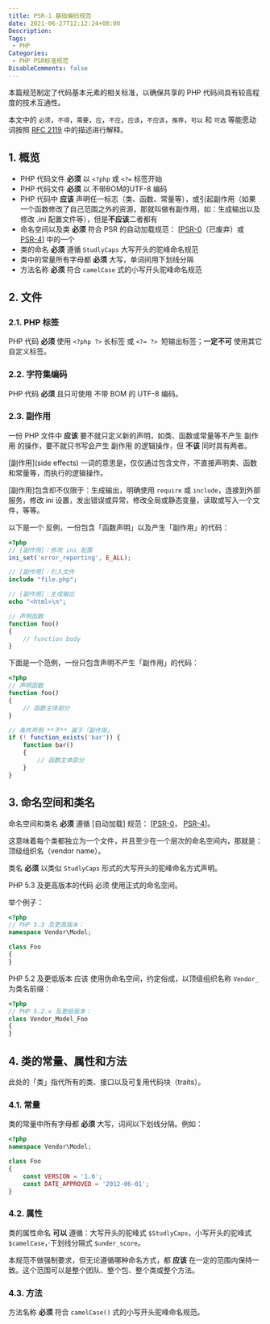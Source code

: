 ```yaml
---
title: PSR-1 基础编码规范
date: 2021-06-27T12:12:24+08:00
Description:
Tags: 
 - PHP
Categories:
 - PHP PSR标准规范
DisableComments: false
---
```


本篇规范制定了代码基本元素的相关标准，以确保共享的 PHP 代码间具有较高程度的技术互通性。

本文中的 `必须`，`不得`，`需要`，`应`，`不应`，`应该`，`不应该`，`推荐`，`可以` 和 `可选` 等能愿动词按照 [RFC 2119](http://www.ietf.org/rfc/rfc2119.txt) 中的描述进行解释。

## 1. 概览

- PHP 代码文件 **必须** 以 `<?php` 或 `<?=` 标签开始
- PHP 代码文件 **必须** 以 不带BOM的UTF-8 编码
- PHP 代码中 **应该** 声明任一标志（类、函数、常量等），或引起副作用（如果一个函数修改了自己范围之外的资源，那就叫做有副作用，如：生成输出以及修改 .ini 配置文件等），但是**不应该**二者都有
- 命名空间以及类 **必须** 符合 PSR 的自动加载规范： [[PSR-0](/archives/psr-0/)（已废弃）或 [PSR-4](/archives/psr-4/)] 中的一个
- 类的命名 **必须** 遵循 `StudlyCaps` 大写开头的驼峰命名规范
- 类中的常量所有字母都 **必须** 大写，单词间用下划线分隔
- 方法名称 **必须** 符合 `camelCase` 式的小写开头驼峰命名规范


## 2. 文件

### 2.1. PHP 标签

PHP 代码 **必须** 使用 `<?php ?>` 长标签 或 `<?= ?> `短输出标签；**一定不可** 使用其它自定义标签。

### 2.2. 字符集编码

PHP 代码 **必须** 且只可使用 不带 BOM 的 UTF-8 编码。

### 2.3. 副作用

一份 PHP 文件中 **应该** 要不就只定义新的声明，如类、函数或常量等不产生 副作用 的操作，要不就只书写会产生 副作用 的逻辑操作，但 **不该** 同时具有两者。

[副作用](side effects) 一词的意思是，仅仅通过包含文件，不直接声明类、函数和常量等，而执行的逻辑操作。

[副作用]包含却不仅限于：生成输出，明确使用 `require` 或 `include`，连接到外部服务，修改 ini 设置，发出错误或异常，修改全局或静态变量，读取或写入一个文件，等等。

以下是一个 反例，一份包含「函数声明」以及产生「副作用」的代码：
```php
<?php
// [副作用]：修改 ini 配置
ini_set('error_reporting', E_ALL);

// [副作用]：引入文件
include "file.php";

// [副作用]：生成输出
echo "<html>\n";

// 声明函数
function foo()
{
    // function body
}
```

下面是一个范例，一份只包含声明不产生「副作用」的代码：
```php
<?php
// 声明函数
function foo()
{
    // 函数主体部分
}

// 条件声明 **不** 属于「副作用」
if (! function_exists('bar')) {
    function bar()
    {
        // 函数主体部分
    }
}
```

## 3. 命名空间和类名

命名空间和类名 **必须** 遵循 [自动加载] 规范： [[PSR-0](/archives/psr-0/)， [PSR-4](/archives/psr-4/)]。

这意味着每个类都独立为一个文件，并且至少在一个层次的命名空间内，那就是：顶级组织名（vendor name）。

类名 **必须** 以类似 `StudlyCaps` 形式的大写开头的驼峰命名方式声明。

PHP 5.3 及更高版本的代码 必须 使用正式的命名空间。

举个例子：

```php
<?php
// PHP 5.3 及更高版本：
namespace Vendor\Model;

class Foo
{
}
```

PHP 5.2 及更低版本 应该 使用伪命名空间，约定俗成，以顶级组织名称 `Vendor_` 为类名前缀：

```php
<?php
// PHP 5.2.x 及更低版本：
class Vendor_Model_Foo
{
}
```

## 4. 类的常量、属性和方法

此处的「类」指代所有的类、接口以及可复用代码块（traits）。

### 4.1. 常量

类的常量中所有字母都 **必须** 大写，词间以下划线分隔。例如：
```php
<?php
namespace Vendor\Model;

class Foo
{
    const VERSION = '1.0';
    const DATE_APPROVED = '2012-06-01';
}
```

### 4.2. 属性

类的属性命名 **可以** 遵循：大写开头的驼峰式 `$StudlyCaps`，小写开头的驼峰式 `$camelCase`，·下划线分隔式 `$under_score`。

本规范不做强制要求，但无论遵循哪种命名方式，都 **应该** 在一定的范围内保持一致。这个范围可以是整个团队、整个包、整个类或整个方法。

### 4.3. 方法

方法名称 **必须** 符合 `camelCase()` 式的小写开头驼峰命名规范。